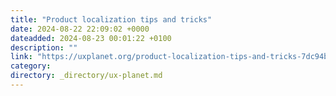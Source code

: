 ```yaml
---
title: "Product localization tips and tricks"
date: 2024-08-22 22:09:02 +0000
dateadded: 2024-08-23 00:01:22 +0100
description: ""
link: "https://uxplanet.org/product-localization-tips-and-tricks-7dc94b24bc5d?source=rss----819cc2aaeee0---4"
category:
directory: _directory/ux-planet.md
---
```

